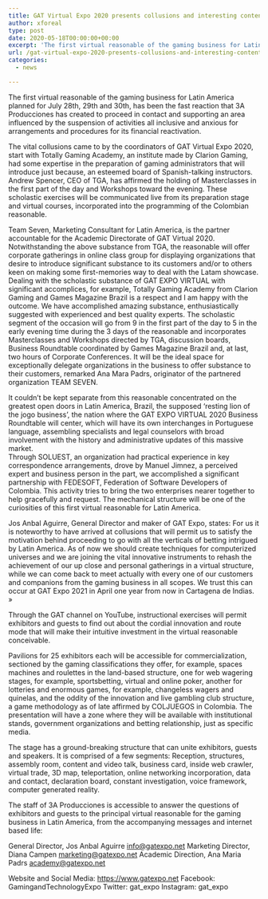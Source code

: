 ```yaml
---
title: GAT Virtual Expo 2020 presents collusions and interesting content
author: xforeal 
type: post
date: 2020-05-18T00:00:00+00:00
excerpt: 'The first virtual reasonable of the gaming business for Latin America planned for July 28th, 29th and 30th, has been the fast reaction that 3A Producciones has created to proceed in contact and supporting a segment influenced by the suspension of activities all around and anxious for arrangements and techniques for its monetary reactivation '
url: /gat-virtual-expo-2020-presents-collusions-and-interesting-content/
categories:
  - news

---
```

The first virtual reasonable of the gaming business for Latin America planned for July 28th, 29th and 30th, has been the fast reaction that 3A Producciones has created to proceed in contact and supporting an area influenced by the suspension of activities all inclusive and anxious for arrangements and procedures for its financial reactivation. 

The vital collusions came to by the coordinators of GAT Virtual Expo 2020, start with Totally Gaming Academy, an institute made by Clarion Gaming, had some expertise in the preparation of gaming administrators that will introduce just because, an esteemed board of Spanish-talking instructors. Andrew Spencer, CEO of TGA, has affirmed the holding of Masterclasses in the first part of the day and Workshops toward the evening. These scholastic exercises will be communicated live from its preparation stage and virtual courses, incorporated into the programming of the Colombian reasonable. 

Team Seven, Marketing Consultant for Latin America, is the partner accountable for the Academic Directorate of GAT Virtual 2020. Notwithstanding the above substance from TGA, the reasonable will offer corporate gatherings in online class group for displaying organizations that desire to introduce significant substance to its customers and/or to others keen on making some first-memories way to deal with the Latam showcase. Dealing with the scholastic substance of GAT EXPO VIRTUAL with significant accomplices, for example, Totally Gaming Academy from Clarion Gaming and Games Magazine Brazil is a respect and I am happy with the outcome. We have accomplished amazing substance, enthusiastically suggested with experienced and best quality experts. The scholastic segment of the occasion will go from 9 in the first part of the day to 5 in the early evening time during the 3 days of the reasonable and incorporates Masterclasses and Workshops directed by TGA, discussion boards, Business Roundtable coordinated by Games Magazine Brazil and, at last, two hours of Corporate Conferences. It will be the ideal space for exceptionally delegate organizations in the business to offer substance to their customers, remarked Ana Mara Padrs, originator of the partnered organization TEAM SEVEN. 

It couldn&#8217;t be kept separate from this reasonable concentrated on the greatest open doors in Latin America, Brazil, the supposed &#8216;resting lion of the jogo business&#8217;, the nation where the GAT EXPO VIRTUAL 2020 Business Roundtable will center, which will have its own interchanges in Portuguese language, assembling specialists and legal counselors with broad involvement with the history and administrative updates of this massive market.  
Through SOLUEST, an organization had practical experience in key correspondence arrangements, drove by Manuel Jimnez, a perceived expert and business person in the part, we accomplished a significant partnership with FEDESOFT, Federation of Software Developers of Colombia. This activity tries to bring the two enterprises nearer together to help gracefully and request. The mechanical structure will be one of the curiosities of this first virtual reasonable for Latin America. 

Jos Anbal Aguirre, General Director and maker of GAT Expo, states: For us it is noteworthy to have arrived at collusions that will permit us to satisfy the motivation behind proceeding to go with all the verticals of betting intrigued by Latin America. As of now we should create techniques for computerized universes and we are joining the vital innovative instruments to rehash the achievement of our up close and personal gatherings in a virtual structure, while we can come back to meet actually with every one of our customers and companions from the gaming business in all scopes. We trust this can occur at GAT Expo 2021 in April one year from now in Cartagena de Indias. &#187; 

Through the GAT channel on YouTube, instructional exercises will permit exhibitors and guests to find out about the cordial innovation and route mode that will make their intuitive investment in the virtual reasonable conceivable. 

Pavilions for 25 exhibitors each will be accessible for commercialization, sectioned by the gaming classifications they offer, for example, spaces machines and roulettes in the land-based structure, one for web wagering stages, for example, sportsbetting, virtual and online poker, another for lotteries and enormous games, for example, changeless wagers and quinelas, and the oddity of the innovation and live gambling club structure, a game methodology as of late affirmed by COLJUEGOS in Colombia. The presentation will have a zone where they will be available with institutional stands, government organizations and betting relationship, just as specific media. 

The stage has a ground-breaking structure that can unite exhibitors, guests and speakers. It is comprised of a few segments: Reception, structures, assembly room, content and video talk, business card, inside web crawler, virtual trade, 3D map, teleportation, online networking incorporation, data and contact, declaration board, constant investigation, voice framework, computer generated reality. 

The staff of 3A Producciones is accessible to answer the questions of exhibitors and guests to the principal virtual reasonable for the gaming business in Latin America, from the accompanying messages and internet based life: 

General Director, Jos Anbal Aguirre info@gatexpo.net Marketing Director, Diana Campen marketing@gatexpo.net Academic Direction, Ana Maria Padrs academy@gatexpo.net 

Website and Social Media: https://www.gatexpo.net Facebook: GamingandTechnologyExpo Twitter: gat\_expo Instagram: gat\_expo